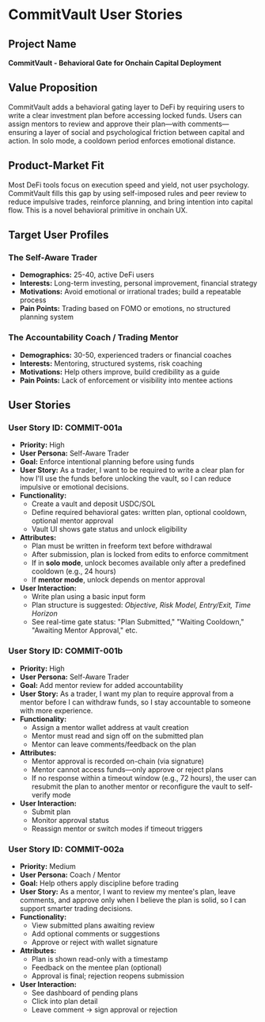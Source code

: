 # CommitVault User Stories

## Project Name

**CommitVault - Behavioral Gate for Onchain Capital Deployment**

## Value Proposition

CommitVault adds a behavioral gating layer to DeFi by requiring users to write a
clear investment plan before accessing locked funds. Users can assign mentors to
review and approve their plan—with comments—ensuring a layer of social and
psychological friction between capital and action. In solo mode, a cooldown
period enforces emotional distance.

## Product-Market Fit

Most DeFi tools focus on execution speed and yield, not user psychology.
CommitVault fills this gap by using self-imposed rules and peer review to reduce
impulsive trades, reinforce planning, and bring intention into capital flow.
This is a novel behavioral primitive in onchain UX.

## Target User Profiles

### The Self-Aware Trader

- **Demographics:** 25-40, active DeFi users
- **Interests:** Long-term investing, personal improvement, financial strategy
- **Motivations:** Avoid emotional or irrational trades; build a repeatable
  process
- **Pain Points:** Trading based on FOMO or emotions, no structured planning
  system

### The Accountability Coach / Trading Mentor

- **Demographics:** 30-50, experienced traders or financial coaches
- **Interests:** Mentoring, structured systems, risk coaching
- **Motivations:** Help others improve, build credibility as a guide
- **Pain Points:** Lack of enforcement or visibility into mentee actions

## User Stories

### User Story ID: COMMIT-001a

- **Priority:** High
- **User Persona:** Self-Aware Trader
- **Goal:** Enforce intentional planning before using funds
- **User Story:** As a trader, I want to be required to write a clear plan for
  how I'll use the funds before unlocking the vault, so I can reduce impulsive
  or emotional decisions.
- **Functionality:**
  - Create a vault and deposit USDC/SOL
  - Define required behavioral gates: written plan, optional cooldown, optional
    mentor approval
  - Vault UI shows gate status and unlock eligibility
- **Attributes:**
  - Plan must be written in freeform text before withdrawal
  - After submission, plan is locked from edits to enforce commitment
  - If in **solo mode**, unlock becomes available only after a predefined
    cooldown (e.g., 24 hours)
  - If **mentor mode**, unlock depends on mentor approval
- **User Interaction:**
  - Write plan using a basic input form
  - Plan structure is suggested: _Objective, Risk Model, Entry/Exit, Time
    Horizon_
  - See real-time gate status: "Plan Submitted," "Waiting Cooldown," "Awaiting
    Mentor Approval," etc.

### User Story ID: COMMIT-001b

- **Priority:** High
- **User Persona:** Self-Aware Trader
- **Goal:** Add mentor review for added accountability
- **User Story:** As a trader, I want my plan to require approval from a mentor
  before I can withdraw funds, so I stay accountable to someone with more
  experience.
- **Functionality:**
  - Assign a mentor wallet address at vault creation
  - Mentor must read and sign off on the submitted plan
  - Mentor can leave comments/feedback on the plan
- **Attributes:**
  - Mentor approval is recorded on-chain (via signature)
  - Mentor cannot access funds—only approve or reject plans
  - If no response within a timeout window (e.g., 72 hours), the user can
    resubmit the plan to another mentor or reconfigure the vault to self-verify
    mode
- **User Interaction:**
  - Submit plan
  - Monitor approval status
  - Reassign mentor or switch modes if timeout triggers

### User Story ID: COMMIT-002a

- **Priority:** Medium
- **User Persona:** Coach / Mentor
- **Goal:** Help others apply discipline before trading
- **User Story:** As a mentor, I want to review my mentee's plan, leave
  comments, and approve only when I believe the plan is solid, so I can support
  smarter trading decisions.
- **Functionality:**
  - View submitted plans awaiting review
  - Add optional comments or suggestions
  - Approve or reject with wallet signature
- **Attributes:**
  - Plan is shown read-only with a timestamp
  - Feedback on the mentee plan (optional)
  - Approval is final; rejection reopens submission
- **User Interaction:**
  - See dashboard of pending plans
  - Click into plan detail
  - Leave comment → sign approval or rejection
